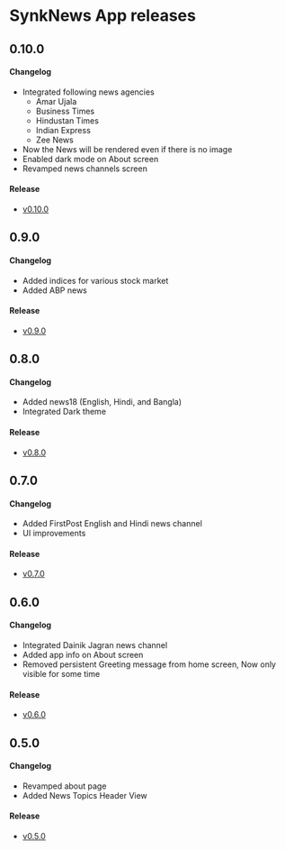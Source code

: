 # SynkNews App releases


## 0.10.0
#### Changelog
- Integrated following news agencies
    - Amar Ujala
    - Business Times
    - Hindustan Times
    - Indian Express
    - Zee News
- Now the News will be rendered even if there is no image
- Enabled dark mode on About screen
- Revamped news channels screen

#### Release
- [v0.10.0](https://github.com/bytesynk/SynkNews/blob/master/SynkNews-v0.10.0.apk)



## 0.9.0
#### Changelog
- Added indices for various stock market
- Added ABP news

#### Release
- [v0.9.0](https://github.com/bytesynk/SynkNews/blob/master/SynkNews-v0.9.0.apk)


## 0.8.0
#### Changelog
- Added news18 (English, Hindi, and Bangla)
- Integrated Dark theme


#### Release
- [v0.8.0](https://github.com/bytesynk/SynkNews/blob/master/SynkNews-v0.8.0.apk)


## 0.7.0
#### Changelog
- Added FirstPost English and Hindi news channel
- UI improvements


#### Release
- [v0.7.0](https://github.com/bytesynk/SynkNews/blob/master/SynkNews-v0.7.0.apk)

## 0.6.0
#### Changelog
- Integrated Dainik Jagran news channel
- Added app info on About screen
- Removed persistent Greeting message from home screen, Now only visible for some time

#### Release
- [v0.6.0](https://github.com/bytesynk/SynkNews/blob/master/SynkNews-v0.6.0.apk)


## 0.5.0
#### Changelog
- Revamped about page
- Added News Topics Header View

#### Release
- [v0.5.0](https://github.com/bytesynk/SynkNews/blob/master/SynkNews-v0.5.0.apk)
